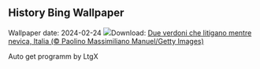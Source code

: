 ## History Bing Wallpaper
Wallpaper date: 2024-02-24
![](https://www.bing.com/th?id=OHR.GreenfinchesBattle_IT-IT1304906662_UHD.jpg&w=1000)Download: [Due verdoni che litigano mentre nevica, Italia (© Paolino Massimiliano Manuel/Getty Images)](https://www.bing.com/th?id=OHR.GreenfinchesBattle_IT-IT1304906662_UHD.jpg)

Auto get programm by LtgX
